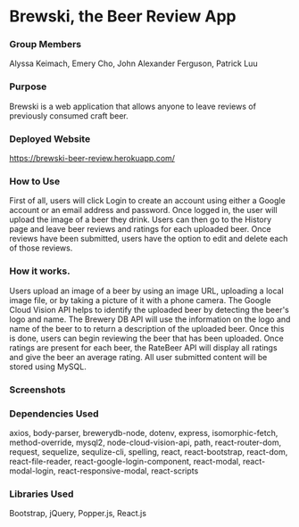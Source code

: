 # Brewski, the Beer Review App

### Group Members

Alyssa Keimach, Emery Cho, John Alexander Ferguson, Patrick Luu

### Purpose

Brewski is a web application that allows anyone to leave reviews of previously consumed craft beer.

### Deployed Website

https://brewski-beer-review.herokuapp.com/

### How to Use

First of all, users will click Login to create an account using either a Google account or an email address and password. Once logged in, the user will upload the image of a beer they drink. Users can then go to the History page and leave beer reviews and ratings for each uploaded beer. Once reviews have been submitted, users have the option to edit and delete each of those reviews.

### How it works.

Users upload an image of a beer by using an image URL, uploading a local image file, or by taking a picture of it with a phone camera. The Google Cloud Vision API helps to identify the uploaded beer by detecting the beer's logo and name. The Brewery DB API will use the information on the logo and name of the beer to to return a description of the uploaded beer. Once this is done, users can begin reviewing the beer that has been uploaded. Once ratings are present for each beer, the RateBeer API will display all ratings and give the beer an average rating. All user submitted content will be stored using MySQL.

### Screenshots



### Dependencies Used

axios, body-parser, brewerydb-node, dotenv, express, isomorphic-fetch, method-override, mysql2, node-cloud-vision-api, path, react-router-dom, request, sequelize, sequlize-cli, spelling, react, react-bootstrap, react-dom, react-file-reader, react-google-login-component, react-modal, react-modal-login, react-responsive-modal, react-scripts

### Libraries Used

Bootstrap, jQuery, Popper.js, React.js
